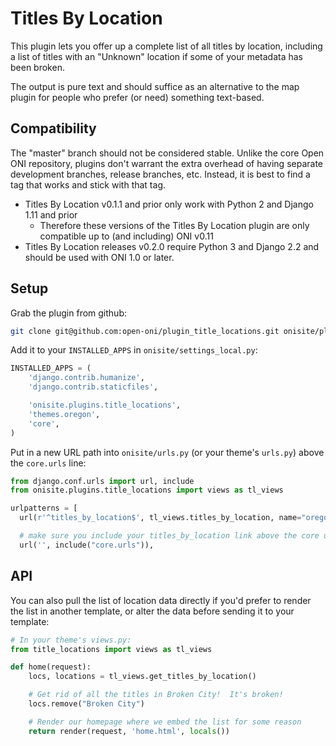 Titles By Location
===

This plugin lets you offer up a complete list of all titles by location,
including a list of titles with an "Unknown" location if some of your metadata
has been broken.

The output is pure text and should suffice as an alternative to the map plugin
for people who prefer (or need) something text-based.

Compatibility
---

The "master" branch should not be considered stable.  Unlike the core Open ONI
repository, plugins don't warrant the extra overhead of having separate
development branches, release branches, etc.  Instead, it is best to find a tag
that works and stick with that tag.

- Titles By Location v0.1.1 and prior only work with Python 2 and Django 1.11
  and prior
  - Therefore these versions of the Titles By Location plugin are only
    compatible up to (and including) ONI v0.11
- Titles By Location releases v0.2.0 require Python 3 and Django 2.2 and should
  be used with ONI 1.0 or later.

Setup
---

Grab the plugin from github:

```bash
git clone git@github.com:open-oni/plugin_title_locations.git onisite/plugins/title_locations
```

Add it to your `INSTALLED_APPS` in `onisite/settings_local.py`:

```python
INSTALLED_APPS = (
    'django.contrib.humanize',
    'django.contrib.staticfiles',

    'onisite.plugins.title_locations',
    'themes.oregon',
    'core',
)
```

Put in a new URL path into `onisite/urls.py` (or your theme's `urls.py`) above
the `core.urls` line:

```python
from django.conf.urls import url, include
from onisite.plugins.title_locations import views as tl_views

urlpatterns = [
  url(r'^titles_by_location$', tl_views.titles_by_location, name="oregon_titles_by_location"),

  # make sure you include your titles_by_location link above the core urls
  url('', include("core.urls")),
```

API
---

You can also pull the list of location data directly if you'd prefer to render
the list in another template, or alter the data before sending it to your
template:

```python
# In your theme's views.py:
from title_locations import views as tl_views

def home(request):
    locs, locations = tl_views.get_titles_by_location()

    # Get rid of all the titles in Broken City!  It's broken!
    locs.remove("Broken City")

    # Render our homepage where we embed the list for some reason
    return render(request, 'home.html', locals())
```
